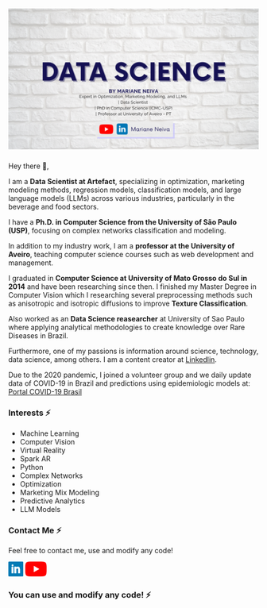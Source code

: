 # [![Mariane Neiva](https://github.com/marianeneiva/marianeneiva/blob/master/Mariane%20Neiva.png)](https://github.com/marianeneiva/marianeneiva/blob/master/Mariane%20Neiva.png)


Hey there 👋,

I am a **Data Scientist at Artefact**, specializing in optimization, marketing modeling methods, regression models, classification models, and large language models (LLMs) across various industries, particularly in the beverage and food sectors. 

I have a **Ph.D. in Computer Science from the University of São Paulo (USP)**, focusing on complex networks classification and modeling. 

In addition to my industry work, I am a  **professor at the University of Aveiro**, teaching computer science courses such as web development and management.

I graduated in **Computer Science at University of Mato Grosso do Sul in 2014** and have been researching since then. I finished my Master Degree in Computer Vision which I researching several preprocessing methods such as anisotropic and isotropic diffusions to improve **Texture Classification**.  

Also worked as an **Data Science reasearcher** at University of Sao Paulo where applying analytical methodologies to create knowledge over Rare Diseases in Brazil.

Furthermore, one of my passions is information around science, technology, data science, among others. I am a content creator at <a href="[https://instagram.com/maribneiva/](https://www.linkedin.com/in/mariane-neiva/?locale=en_US)">Linkedlin</a>.

Due to the 2020 pandemic, I joined a volunteer group and we daily update data of COVID-19 in Brazil and predictions using epidemiologic models at: <a href="https://ciis.fmrp.usp.br/covid19/">Portal COVID-19 Brasil</a>&nbsp;&nbsp;

### Interests ⚡

<ul>
<li>Machine Learning​</li>
<li>Computer Vision​</li>
<li>Virtual Reality​​</li>
<li>Spark AR​</li>
<li>Python​</li>
<li>Complex Networks​</li>
<li>Optimization​</li>
<li>Marketing Mix Modeling​</li>
<li>Predictive Analytics​</li>
<li>LLM Models</li>
</ul>

### Contact Me ⚡

Feel free to contact me, use and modify any code!

<a href="https://www.linkedin.com/in/mariane-barros-neiva-3b434560/"><img height="30" src="https://github.com/Clalloures/Clalloures/blob/master/icon/linkedin.png?raw=true"></a>
<a href="https://www.youtube.com/channel/UCkgFiGtV-8QNr1lU5D-3dbg?view_as=subscriber"><img height="30" src="https://github.com/Clalloures/Clalloures/blob/master/icon/youtube.png?raw=true"></a>

### You can use and modify any code! ⚡


